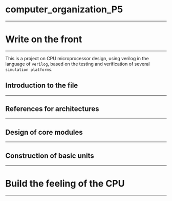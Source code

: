 # computer_organization_P5
---
# Write on the front
---
This is a project on CPU microprocessor design, using verilog in the language of `verilog`, based on the testing and verification of several `simulation platforms`.

## Introduction to the file
---

## References for architectures
---

## Design of core modules
---

## Construction of basic units
---

# Build the feeling of the CPU
---
